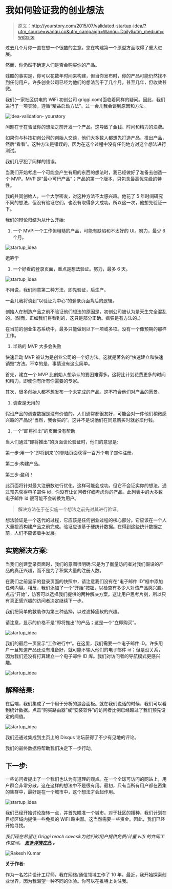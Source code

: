 # 我如何验证我的创业想法

> 原文：<http://yourstory.com/2015/07/validated-startup-idea/?utm_source=wanqu.co&utm_campaign=Wanqu+Daily&utm_medium=website>

过去几个月你一直在想一个很酷的主意。您在构建第一个原型方面取得了重大进展。

然而，你仍然不确定人们是否会购买你的产品。

残酷的事实是，你可以花数年时间来构建，但当你发布时，你的产品可能仍然找不到任何用户。许多创业公司已经为他们的想法苦干了几个月，甚至几年，但收效甚微。

我们(一家社区供电的 WiFi 初创公司 griggi.com)面临着同样的疑问。因此，我们进行了一项实验，遵循“精益启动方法”。过一会儿我会谈到原因和方法。

![idea-validation- yourstory](img/801e99cf73e9d7b879bbe0fb218acba4.png)





问题在于在验证你的想法之前开发一个产品。这导致了金钱、时间和精力的浪费。

如果你与科技初创公司的创始人交谈，他们大多数人都想先打造产品，推出产品，然后“看看”。这种方法是错误的，因为在这个过程中没有任何地方对这个想法进行测试。

我们几乎犯了同样的错误。

当我们开始考虑一个可能会产生有用的东西的想法时，我已经做好了准备去创造一个 MVP。MVP 是“最小可行产品”；产品的第一个版本，只包含最高优先级的特性。

我的共同创始人，一个大学密友，对这种方法不太感兴趣。他花了 5 年时间研究不同的想法，但没有验证它们，也没有取得多大成功。所以这一次，他想先验证一下。

我们的辩论归结为从什么开始:

1.  一个 MVP:一个工作但粗糙的产品，可能有缺陷和不太好的 UI。努力，最少 6 个月。

![startup_idea](img/d6dacdc3810d1e64dd260155a4b48b39.png)





运筹学

1.  一个好看的登录页面，重点是想法验证。努力，最多 6 天。

![startup_idea](img/40966aed4d0339c1e2a2759ff93df90a.png)





不用说，我们同意第二种方法，即先验证，后生产。

一会儿我将谈到“以验证为中心”的登录页面背后的逻辑。

创始人在制造产品之前不验证他们想法的原因是，初创公司被认为是天生完全混乱的。(然而，正如我们将看到的，这只是部分正确。疯狂是有方法的。)

在当前的创业生态系统中，最多只能做到以下一项或多项。没有一个像预期的那样工作。

1.  半熟的 MVP 大多会失败

快速启动 MVP 被认为是创业公司的一个好方法。这就是著名的“快速建立和快速销毁”方法。不幸的是，事情没有这么简单。

首先，建立一个 MVP 比创始人想承认的要困难得多。这将比计划花费更多的时间和精力，即使你有所有你需要的专家。

其次，很多创始人都不想发布一个未完成的产品。这不符合他们对产品的愿景。

1.  调查是无用的

假设产品的调查数据是没有价值的。人们通常都很友好，可能会对一件他们稍微感兴趣的产品说“当然，我会买的”。这并不是说他们在同意购买时就必须付钱。

1.  一个“即将推出”的页面没有帮助

当人们通过“即将推出”的页面谈论验证时，他们的意思是:

第一步:用一个“即将到来”的登陆页面获得一百万个电子邮件注册。

第二步:构建产品。

第三步:盈利！

此页面将针对最大注册数进行优化，这样可能会成功。但它不会证实你的想法。通过预先获得电子邮件 id，你没有让访问者仔细考虑你的产品。此列表中的大多数电子邮件 id 很可能不会转换为用户。

> 解决方法在于在实施一个想法之前先对其进行验证。

想法验证是一个迭代的过程，它应该是任何创业过程的核心部分。它应该在一个人大量投资构建产品之前完成。验证应该基于硬统计数据。在得到这些统计数据之前，人们不应该着手发展。

## **实施解决方案**:

当我们创建登录页面时，我们的意图很明确:它是为了衡量访问者对我们假设的产品的真正兴趣，而不是为了积累大量的注册人数。

在我们之前显示的登录页面的快照中，请注意我们没有在“电子邮件 ID”框中添加任何内容。相反，我们添加了一个“开始”按钮，以检查有多少人对该产品感兴趣。点击“开始”，访客可以选择我们提供的两种解决方案。这让用户思考片刻，所以只有真正感兴趣的访问者决定继续下一步。

我们把简单的救助作为第三种选择，以过滤掉疲软的兴趣。

请注意，显示的价格不是“即将推出”的产品；这是一个“立即购买”。

![startup_idea](img/0a1b4cbe7725ca3fe80259d91b7ec4e1.png)





我们的最后一页显示“工作进行中”。在这里，我们需要一个电子邮件 ID。许多用户一旦知道产品还没有准备好，就可能不输入他们的电子邮件 id；但是没关系，因为我们还没有打算建立一个电子邮件 ID 库。我们对访问者的导航模式更感兴趣。

![startup_idea](img/608b9ae5d50713003487e8af5fff69db.png)





## **解释结果:**

在后端，我们集成了一个用于分析的混合面板。就在我们说话的时候，我们可以看到统计数据。点击“购买路由器”或“安装软件”的访问者比例已经超过了我们预先设定的阈值。

![startup_idea](img/8f6429854c8a7f26e99e2453cfb4e0c1.png)





我们还通过集成到主页上的 Disqus 论坛获得了不少有见地的评论。

我们的最终数据将帮助我们决定下一步行动。

## **下一步:**

一些访问者提出了一个我们也认为有道理的观点。在一个全球可访问的网站上，用户群会非常分散，这在这样的想法中不是很有用。最初，只有当所有用户都在密集的集群中，最好是在一个城市中，这个想法才会起作用。

![startup_idea](img/7ebcfea151d083a84a30fbe0c654f862.png)





我们已经开始讨论旋转一点，并首先瞄准一个城市。对于社区的播种，我们计划在目标区域内提供一些免费的 WiFi 路由器。这当然需要一些资金。因此，我们已经开始寻找。

*我们现在希望让 Griggi reach caves&为他们的用户提供免费/计量 wifi 的共同工作空间。* [***更多详情在此***](http://griggi.com/wifi-business-solution-cafe-restaurant-coworking-space/) ***。***

![Rakesh Kumar](img/7421dc4b17c4baca1523bd2101240847.png)





**关于作者:**

作为一名芯片设计工程师，我在网络/通信领域工作了 10 年。最近，我开始探索创业世界，因为我渴望一种不同的体验。你可以在推特上关注我。